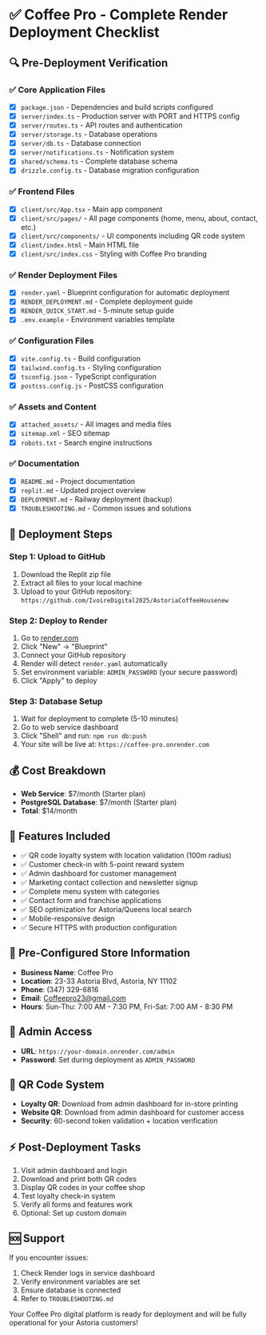 # ✅ Coffee Pro - Complete Render Deployment Checklist

## 🔍 Pre-Deployment Verification

### ✅ Core Application Files
- [x] `package.json` - Dependencies and build scripts configured
- [x] `server/index.ts` - Production server with PORT and HTTPS config
- [x] `server/routes.ts` - API routes and authentication
- [x] `server/storage.ts` - Database operations
- [x] `server/db.ts` - Database connection
- [x] `server/notifications.ts` - Notification system
- [x] `shared/schema.ts` - Complete database schema
- [x] `drizzle.config.ts` - Database migration configuration

### ✅ Frontend Files
- [x] `client/src/App.tsx` - Main app component
- [x] `client/src/pages/` - All page components (home, menu, about, contact, etc.)
- [x] `client/src/components/` - UI components including QR code system
- [x] `client/index.html` - Main HTML file
- [x] `client/src/index.css` - Styling with Coffee Pro branding

### ✅ Render Deployment Files
- [x] `render.yaml` - Blueprint configuration for automatic deployment
- [x] `RENDER_DEPLOYMENT.md` - Complete deployment guide
- [x] `RENDER_QUICK_START.md` - 5-minute setup guide
- [x] `.env.example` - Environment variables template

### ✅ Configuration Files
- [x] `vite.config.ts` - Build configuration
- [x] `tailwind.config.ts` - Styling configuration
- [x] `tsconfig.json` - TypeScript configuration
- [x] `postcss.config.js` - PostCSS configuration

### ✅ Assets and Content
- [x] `attached_assets/` - All images and media files
- [x] `sitemap.xml` - SEO sitemap
- [x] `robots.txt` - Search engine instructions

### ✅ Documentation
- [x] `README.md` - Project documentation
- [x] `replit.md` - Updated project overview
- [x] `DEPLOYMENT.md` - Railway deployment (backup)
- [x] `TROUBLESHOOTING.md` - Common issues and solutions

## 🚀 Deployment Steps

### Step 1: Upload to GitHub
1. Download the Replit zip file
2. Extract all files to your local machine
3. Upload to your GitHub repository: `https://github.com/IvoireDigital2025/AstoriaCoffeeHousenew`

### Step 2: Deploy to Render
1. Go to [render.com](https://render.com)
2. Click "New" → "Blueprint"
3. Connect your GitHub repository
4. Render will detect `render.yaml` automatically
5. Set environment variable: `ADMIN_PASSWORD` (your secure password)
6. Click "Apply" to deploy

### Step 3: Database Setup
1. Wait for deployment to complete (5-10 minutes)
2. Go to web service dashboard
3. Click "Shell" and run: `npm run db:push`
4. Your site will be live at: `https://coffee-pro.onrender.com`

## 💰 Cost Breakdown
- **Web Service**: $7/month (Starter plan)
- **PostgreSQL Database**: $7/month (Starter plan)
- **Total**: $14/month

## 🔧 Features Included
- ✅ QR code loyalty system with location validation (100m radius)
- ✅ Customer check-in with 5-point reward system
- ✅ Admin dashboard for customer management
- ✅ Marketing contact collection and newsletter signup
- ✅ Complete menu system with categories
- ✅ Contact form and franchise applications
- ✅ SEO optimization for Astoria/Queens local search
- ✅ Mobile-responsive design
- ✅ Secure HTTPS with production configuration

## 🏪 Pre-Configured Store Information
- **Business Name**: Coffee Pro
- **Location**: 23-33 Astoria Blvd, Astoria, NY 11102
- **Phone**: (347) 329-6816
- **Email**: Coffeepro23@gmail.com
- **Hours**: Sun-Thu: 7:00 AM - 7:30 PM, Fri-Sat: 7:00 AM - 8:30 PM

## 🔐 Admin Access
- **URL**: `https://your-domain.onrender.com/admin`
- **Password**: Set during deployment as `ADMIN_PASSWORD`

## 📱 QR Code System
- **Loyalty QR**: Download from admin dashboard for in-store printing
- **Website QR**: Download from admin dashboard for customer access
- **Security**: 60-second token validation + location verification

## ⚡ Post-Deployment Tasks
1. Visit admin dashboard and login
2. Download and print both QR codes
3. Display QR codes in your coffee shop
4. Test loyalty check-in system
5. Verify all forms and features work
6. Optional: Set up custom domain

## 🆘 Support
If you encounter issues:
1. Check Render logs in service dashboard
2. Verify environment variables are set
3. Ensure database is connected
4. Refer to `TROUBLESHOOTING.md`

Your Coffee Pro digital platform is ready for deployment and will be fully operational for your Astoria customers!